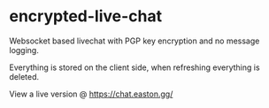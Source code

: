 # encrypted-live-chat
Websocket based livechat with PGP key encryption and no message logging.

Everything is stored on the client side, when refreshing everything is deleted.

View a live version @ https://chat.easton.gg/
